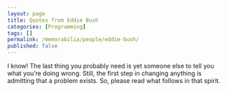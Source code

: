```yaml
---
layout: page
title: Quotes from Eddie Bush
categories: [Programming]
tags: []
permalink: /memorabilia/people/eddie-bush/
published: false
---
```





I know! The last thing you probably need is yet someone else to tell you what you’re doing wrong. Still, the first step in changing anything is admitting that a problem exists. So, please read what follows in that spirit.
